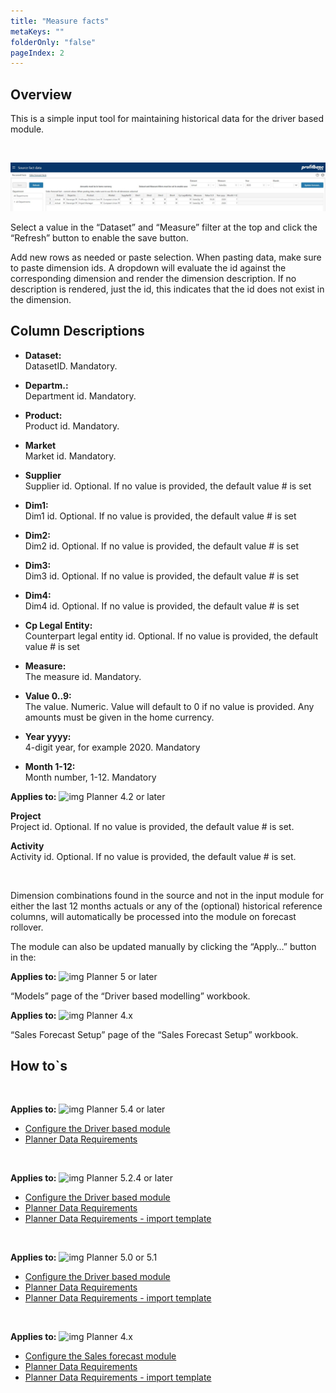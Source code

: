 ```yaml
---
title: "Measure facts"
metaKeys: ""
folderOnly: "false"
pageIndex: 2
---
```


## Overview
This is a simple input tool for maintaining historical data for the driver based module. 

<br/>

![](img/salesfact.JPG)

Select a value in the “Dataset” and “Measure” filter at the top and click the “Refresh” button to enable the save button.

Add new rows as needed or paste selection. When pasting data, make sure to paste dimension ids. A dropdown will evaluate the id against the corresponding dimension and render the dimension description. If no description is rendered, just the id, this indicates that the id does not exist in the dimension.
<br/>

## Column Descriptions

- **Dataset:**<br/>
DatasetID. Mandatory.

- **Departm.:**<br/>
Department id. Mandatory.

- **Product:**<br/>
Product id. Mandatory.

- **Market**<br/>
Market id. Mandatory.

- **Supplier**<br/>
Supplier id. Optional. If no value is provided, the default value # is set

- **Dim1:**<br/>
Dim1 id. Optional. If no value is provided, the default value # is set

- **Dim2:**<br/>
Dim2 id. Optional. If no value is provided, the default value # is set

- **Dim3:**<br/>
Dim3 id. Optional. If no value is provided, the default value # is set

- **Dim4:**<br/>
Dim4 id. Optional. If no value is provided, the default value # is set

- **Cp Legal Entity:**<br/>
Counterpart legal entity id. Optional. If no value is provided, the default value # is set

- **Measure:**<br/>
The measure id. Mandatory.

- **Value 0..9:**<br/>
The value. Numeric. Value will default to 0 if no value is provided. Any amounts must be given in the home currency.

- **Year yyyy:**<br/>
4-digit year, for example 2020. Mandatory

- **Month 1-12:**<br/>
Month number, 1-12. Mandatory

**Applies to:** ![img](https://profitbasedocs.blob.core.windows.net/icons/yes-icon.png) Planner 4.2 or later

 **Project**<br/>
Project id. Optional. If no value is provided, the default value # is set. 

 **Activity**<br/>
Activity id. Optional. If no value is provided, the default value # is set. 

<br/>

Dimension combinations found in the source and not in the input module for either the last 12 months actuals or any of the (optional) historical reference columns, will automatically be processed into the module on forecast rollover. 

The module can also be updated manually by clicking the “Apply…” button in the: 

**Applies to:** ![img](https://profitbasedocs.blob.core.windows.net/icons/yes-icon.png) Planner 5 or later

“Models” page of the “Driver based modelling” workbook.

**Applies to:** ![img](https://profitbasedocs.blob.core.windows.net/icons/yes-icon.png) Planner 4.x

“Sales Forecast Setup” page of the “Sales Forecast Setup” workbook.

## How to`s

<br/>

**Applies to:** ![img](https://profitbasedocs.blob.core.windows.net/icons/yes-icon.png) Planner 5.4 or later

-  [Configure the Driver based module](https://profitbasedocs.blob.core.windows.net/enduserhelp/files/V5.4/Planner%20Driver%20based%20module.pdf)<br/>
-  [Planner Data Requirements](https://profitbasedocs.blob.core.windows.net/enduserhelp/files/V5.4/Planner%20Data%20Requirements.pdf)<br/>
<br/>

**Applies to:** ![img](https://profitbasedocs.blob.core.windows.net/icons/yes-icon.png) Planner 5.2.4 or later

-  [Configure the Driver based module](https://profitbasedocs.blob.core.windows.net/enduserhelp/files/v5.2.4/Planner%20Driver%20based%20module.pdf)<br/>
-  [Planner Data Requirements](https://profitbasedocs.blob.core.windows.net/enduserhelp/files/v5/Planner%20Data%20Requirements.pdf)<br/>
-  [Planner Data Requirements - import template](https://profitbasedocs.blob.core.windows.net/enduserhelp/files/v5/Planner%20Data%20Requirements%20Template.xlsx)<br/>
<br/>

**Applies to:** ![img](https://profitbasedocs.blob.core.windows.net/icons/yes-icon.png) Planner 5.0 or 5.1

-  [Configure the Driver based module](https://profitbasedocs.blob.core.windows.net/enduserhelp/files/v5/Planner%20Driver%20based%20module.pdf)<br/>
-  [Planner Data Requirements](https://profitbasedocs.blob.core.windows.net/enduserhelp/files/v5/Planner%20Data%20Requirements.pdf)<br/>
-  [Planner Data Requirements - import template](https://profitbasedocs.blob.core.windows.net/enduserhelp/files/v5/Planner%20Data%20Requirements%20Template.xlsx)<br/>
<br/>

**Applies to:** ![img](https://profitbasedocs.blob.core.windows.net/icons/yes-icon.png) Planner 4.x

-  [Configure the Sales forecast module](https://profitbasedocs.blob.core.windows.net/enduserhelp/files/Planner%20Sales%20Forecast%20module.pdf)<br/>
-  [Planner Data Requirements](https://profitbasedocs.blob.core.windows.net/enduserhelp/files/Planner%20Data%20Requirements.pdf)<br/>
-  [Planner Data Requirements - import template](https://profitbasedocs.blob.core.windows.net/enduserhelp/files/Planner%20Data%20Requirements%20Template.xlsx)<br/>
<br/>
